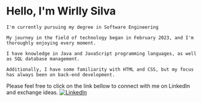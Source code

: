 # Hello, I'm Wirlly Silva

    I'm currently pursuing my degree in Software Engineering

    My journey in the field of technology began in February 2023, and I'm thoroughly enjoying every moment.

    I have knowledge in Java and JavaScript programming languages, as well as SQL database management.

    Additionally, I have some familiarity with HTML and CSS, but my focus has always been on back-end development.

Please feel free to click on the link bellow to connect with me on LinkedIn and exchange ideas.
[![LinkedIn](https://img.shields.io/badge/LinkedIn-0077B5?style=for-the-badge&logo=linkedin&logoColor=fff)](https://www.linkedin.com/in/wirlly-pereira/) 
